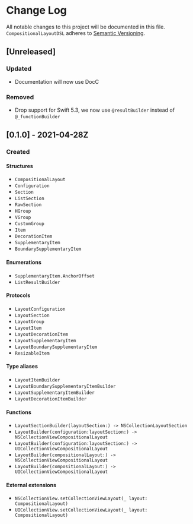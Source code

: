 # Change Log
All notable changes to this project will be documented in this file.
`CompositionalLayoutDSL` adheres to [Semantic Versioning](http://semver.org/).

## [Unreleased]

### Updated
- Documentation will now use DocC

### Removed
- Drop support for Swift 5.3, we now use `@resultBuilder` instead of `@_functionBuilder`

## [0.1.0] - 2021-04-28Z

### Created

#### Structures
- `CompositionalLayout`
- `Configuration`
- `Section`
- `ListSection`
- `RawSection`
- `HGroup`
- `VGroup`
- `CustomGroup`
- `Item`
- `DecorationItem`
- `SupplementaryItem`
- `BoundarySupplementaryItem`

#### Enumerations
- `SupplementaryItem.AnchorOffset`
- `ListResultBuilder`

#### Protocols
- `LayoutConfiguration`
- `LayoutSection`
- `LayoutGroup`
- `LayoutItem`
- `LayoutDecorationItem`
- `LayoutSupplementaryItem`
- `LayoutBoundarySupplementaryItem`
- `ResizableItem`

#### Type aliases
- `LayoutItemBuilder`
- `LayoutBoundarySupplementaryItemBuilder`
- `LayoutSupplementaryItemBuilder`
- `LayoutDecorationItemBuilder`

#### Functions
- `LayoutSectionBuilder(layoutSection:) -> NSCollectionLayoutSection`
- `LayoutBuilder(configuration:layoutSection:) -> NSCollectionViewCompositionalLayout`
- `LayoutBuilder(configuration:layoutSection:) -> UICollectionViewCompositionalLayout`
- `LayoutBuilder(compositionalLayout:) -> NSCollectionViewCompositionalLayout`
- `LayoutBuilder(compositionalLayout:) -> UICollectionViewCompositionalLayout`

#### External extensions

- `NSCollectionView.setCollectionViewLayout(_ layout: CompositionalLayout)`
- `UICollectionView.setCollectionViewLayout(_ layout: CompositionalLayout)`
